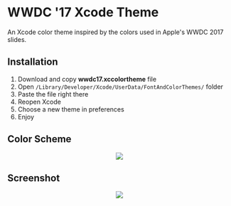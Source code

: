 # WWDC '17 Xcode Theme

An Xcode color theme inspired by the colors used in Apple's WWDC 2017 slides. 

## Installation

1. Download and copy **wwdc17.xccolortheme** file
2. Open `/Library/Developer/Xcode/UserData/FontAndColorThemes/` folder 
3. Paste the file right there 
4. Reopen Xcode
5. Choose a new theme in preferences
6. Enjoy 

## Color Scheme 

<p align="center">
  <img src ="https://github.com/mozharovsky/WWDC17-Xcode-Theme/blob/master/Assets/colors.png" />
</p>

## Screenshot 

<p align="center">
  <img src ="https://github.com/mozharovsky/WWDC17-Xcode-Theme/blob/master/Assets/xcode-screenshot.png" />
</p>
